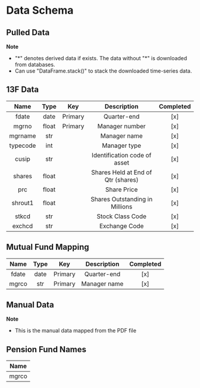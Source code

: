 # Data Schema

## Pulled Data
**Note**
- "\*" denotes derived data if exists. The data without "\*" is downloaded from databases.
- Can use "DataFrame.stack()" to stack the downloaded time-series data.

## 13F Data

|  **Name**  | **Type** |     **Key**     |                **Description**                |**Completed**|
|:----------:|:--------:|:---------------:|:---------------------------------------------:|:-----------:|
| fdate      | date     | Primary         | Quarter-end                                   |     [x]     |
| mgrno      | float    | Primary         | Manager number                                |     [x]     |
| mgrname    | str      |                 | Manager name                                  |     [x]     |
| typecode   | int      |                 | Manager type                                  |     [x]     |
| cusip      | str      |                 | Identification code of asset                  |     [x]     |
| shares     | float    |                 | Shares Held at End of Qtr (shares)            |     [x]     |
| prc        | float    |                 | Share Price                                   |     [x]     |
| shrout1    | float    |                 | Shares Outstanding in Millions                |     [x]     |
| stkcd      | str      |                 | Stock Class Code                              |     [x]     |
| exchcd     | str      |                 | Exchange Code                                 |     [x]     |


## Mutual Fund Mapping

|  **Name**  | **Type** |     **Key**     |               **Description**                 |**Completed**|
|:----------:|:--------:|:---------------:|:---------------------------------------------:|:-----------:|
| fdate       | date    | Primary         | Quarter-end                                   |     [x]     |
| mgrco       | str     | Primary         | Manager name                                  |     [x]     |


## Manual Data
**Note**
- This is the manual data mapped from the PDF file

## Pension Fund Names
|  **Name**  |
|:----------:|
| mgrco      |

